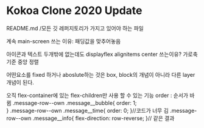 # Kokoa Clone 2020 Update
README.md /모든 깃 레퍼지토리가 가지고 있어야 하는 파일

계속 main-screen 쓰는 이유: 패딩값을 맞추어놓음 

아이콘과 텍스트 두개밖에 없는데도 displayflex alignitems center 쓰는이유? 가로축기준 중앙 정렬 

어떤요소를 fixed 하거나 aboslute하는 것은 box, block의 개념이 아니라  다른 layer개념이 된다.


오직 flex-container에 있는 flex-children만 사용 할 수 있는 기능 order : 순서가 바뀜
.message-row--own .message__bubble{
    order: 1;    
}
.message-row--own .message__time{
    order: 0;
}//코드가 너무 김 
.message-row--own .message__info{
    flex-direction: row-reverse;
}// 같은 결과
